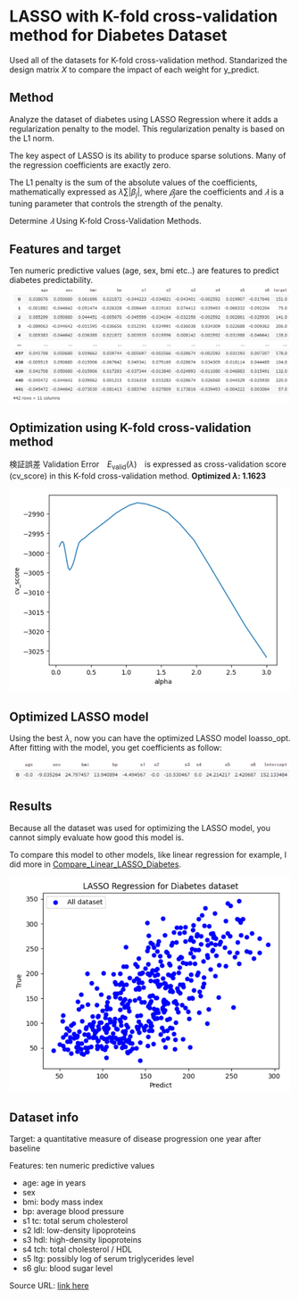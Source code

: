# LASSO with K-fold cross-validation method for Diabetes Dataset


Used all of the datasets for K-fold cross-validation method.
Standarized the design matrix $X$ to compare the impact of each weight for y_predict.

## Method
Analyze the dataset of diabetes using LASSO Regression where it adds a regularization penalty to the model. This regularization penalty is based on the L1 norm.

The key aspect of LASSO is its ability to produce sparse solutions. Many of the regression coefficients are exactly zero.

The L1 penalty is the sum of the absolute values of the coefficients, mathematically expressed as $λ ∑ | β_j |$, where $𝛽_j$are the coefficients and $𝜆$ is a tuning parameter that controls the strength of the penalty.

Determine $𝜆$ Using K-fold Cross-Validation Methods.

## Features and target
Ten numeric predictive values (age, sex, bmi etc..) are features to predict diabetes predictability.
![image](https://github.com/HanaHirose/ML_Self_Study/blob/main/LASSO_K-fold_CrossVal_Diabetes/Images/dataset.png)

## Optimization using K-fold cross-validation method
検証誤差 Validation Error　$E_\mathrm{valid}(\lambda)$　is expressed as cross-validation score (cv_score) in this K-fold cross-validation method.
**Optimized $\lambda$: 1.1623**

![image](https://github.com/HanaHirose/ML_Self_Study/blob/main/LASSO_K-fold_CrossVal_Diabetes/Images/optimize_alpha.png)


## Optimized LASSO model
Using the best $\lambda$, now you can have the optimized LASSO model loasso_opt. After fitting with the model, you get coefficients as follow:

![image](https://github.com/HanaHirose/ML_Self_Study/blob/main/LASSO_K-fold_CrossVal_Diabetes/Images/coefficient.png)


## Results
Because all the dataset was used for optimizing the LASSO model, you cannot simply evaluate how good this model is.

To compare this model to other models, like linear regression for example, I did more in [Compare_Linear_LASSO_Diabetes](https://github.com/HanaHirose/ML_Self_Study/tree/main/Compare_Linear_LASSO_Diabetes).

![image](https://github.com/HanaHirose/ML_Self_Study/blob/main/LASSO_K-fold_CrossVal_Diabetes/Images/scatter.png)



## Dataset info


Target: a quantitative measure of disease progression one year after baseline

Features: ten numeric predictive values

- age: age in years
- sex 
- bmi: body mass index
- bp: average blood pressure
- s1 tc: total serum cholesterol
- s2 ldl: low-density lipoproteins
- s3 hdl: high-density lipoproteins
- s4 tch: total cholesterol / HDL
- s5 ltg: possibly log of serum triglycerides level
- s6 glu: blood sugar level

Source URL: [link here](https://www4.stat.ncsu.edu/~boos/var.select/diabetes.html)

